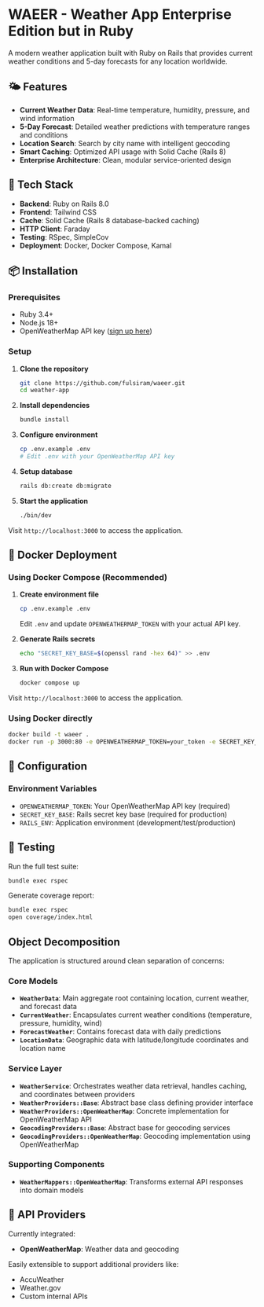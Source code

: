 # WAEER - Weather App Enterprise Edition but in Ruby

A modern weather application built with Ruby on Rails that provides current weather conditions and 5-day forecasts for any location worldwide.

## 🌤️ Features

- **Current Weather Data**: Real-time temperature, humidity, pressure, and wind information
- **5-Day Forecast**: Detailed weather predictions with temperature ranges and conditions
- **Location Search**: Search by city name with intelligent geocoding
- **Smart Caching**: Optimized API usage with Solid Cache (Rails 8)
- **Enterprise Architecture**: Clean, modular service-oriented design

## 🚀 Tech Stack

- **Backend**: Ruby on Rails 8.0
- **Frontend**: Tailwind CSS
- **Cache**: Solid Cache (Rails 8 database-backed caching)
- **HTTP Client**: Faraday
- **Testing**: RSpec, SimpleCov
- **Deployment**: Docker, Docker Compose, Kamal

## 📦 Installation

### Prerequisites
- Ruby 3.4+
- Node.js 18+
- OpenWeatherMap API key ([sign up here](https://openweathermap.org/api))

### Setup

1. **Clone the repository**
   ```bash
   git clone https://github.com/fulsiram/waeer.git
   cd weather-app
   ```

2. **Install dependencies**
   ```bash
   bundle install
   ```

3. **Configure environment**
   ```bash
   cp .env.example .env
   # Edit .env with your OpenWeatherMap API key
   ```

4. **Setup database**
   ```bash
   rails db:create db:migrate
   ```

5. **Start the application**
   ```bash
   ./bin/dev
   ```

Visit `http://localhost:3000` to access the application.

## 🐳 Docker Deployment

### Using Docker Compose (Recommended)

1. **Create environment file**
   ```bash
   cp .env.example .env
   ```
   
   Edit `.env` and update `OPENWEATHERMAP_TOKEN` with your actual API key.

2. **Generate Rails secrets**
   ```bash
   echo "SECRET_KEY_BASE=$(openssl rand -hex 64)" >> .env
   ```

3. **Run with Docker Compose**
   ```bash
   docker compose up
   ```

Visit `http://localhost:3000` to access the application.

### Using Docker directly

```bash
docker build -t waeer .
docker run -p 3000:80 -e OPENWEATHERMAP_TOKEN=your_token -e SECRET_KEY_BASE=your_secret_key_base waeer
```

## 🔧 Configuration

### Environment Variables

- `OPENWEATHERMAP_TOKEN`: Your OpenWeatherMap API key (required)
- `SECRET_KEY_BASE`: Rails secret key base (required for production)
- `RAILS_ENV`: Application environment (development/test/production)

## 🧪 Testing

Run the full test suite:

```bash
bundle exec rspec
```

Generate coverage report:
```bash
bundle exec rspec
open coverage/index.html
```

## Object Decomposition

The application is structured around clean separation of concerns:

### Core Models
- **`WeatherData`**: Main aggregate root containing location, current weather, and forecast data
- **`CurrentWeather`**: Encapsulates current weather conditions (temperature, pressure, humidity, wind)
- **`ForecastWeather`**: Contains forecast data with daily predictions
- **`LocationData`**: Geographic data with latitude/longitude coordinates and location name

### Service Layer
- **`WeatherService`**: Orchestrates weather data retrieval, handles caching, and coordinates between providers
- **`WeatherProviders::Base`**: Abstract base class defining provider interface
- **`WeatherProviders::OpenWeatherMap`**: Concrete implementation for OpenWeatherMap API
- **`GeocodingProviders::Base`**: Abstract base for geocoding services
- **`GeocodingProviders::OpenWeatherMap`**: Geocoding implementation using OpenWeatherMap

### Supporting Components
- **`WeatherMappers::OpenWeatherMap`**: Transforms external API responses into domain models

## 🔌 API Providers

Currently integrated:
- **OpenWeatherMap**: Weather data and geocoding

Easily extensible to support additional providers like:
- AccuWeather
- Weather.gov
- Custom internal APIs

